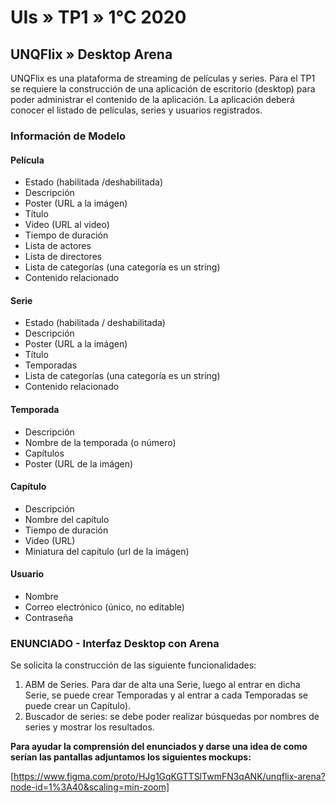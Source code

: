# UIs » TP1 » 1°C 2020

## UNQFlix » Desktop Arena

UNQFlix es una plataforma de streaming de películas y series. Para el TP1 se requiere
la construcción de una aplicación de escritorio (desktop) para poder administrar
el contenido de la aplicación. La aplicación deberá conocer el listado de películas,
series y usuarios registrados.

### Información de Modelo

#### Película

- Estado (habilitada /deshabilitada)
- Descripción
- Poster (URL a la imágen)
- Título
- Video (URL al video)
- Tiempo de duración
- Lista de actores
- Lista de directores
- Lista de categorías (una categoría es un string)
- Contenido relacionado

#### Serie

- Estado (habilitada / deshabilitada)
- Descripción
- Poster (URL a la imágen)
- Título
- Temporadas
- Lista de categorías (una categoría es un string)
- Contenido relacionado

#### Temporada

- Descripción
- Nombre de la temporada (o número)
- Capítulos
- Poster (URL de la imágen)

#### Capítulo

- Descripción
- Nombre del capítulo
- Tiempo de duración
- Video (URL)
- Miniatura del capítulo (url de la imágen)

#### Usuario

- Nombre
- Correo electrónico (único, no editable)
- Contraseña

### ENUNCIADO - Interfaz Desktop con Arena

Se solicita la construcción de las siguiente funcionalidades:

1. ABM de Series. Para dar de alta una Serie, luego al entrar en dicha Serie,
   se puede crear Temporadas y al entrar a cada Temporadas se puede crear un Capítulo).
2. Buscador de series: se debe poder realizar búsquedas por nombres de series y mostrar los resultados.

**Para ayudar la comprensión del enunciados y darse una idea de como serían las pantallas adjuntamos los siguientes mockups:**

[https://www.figma.com/proto/HJg1GqKGTTSlTwmFN3qANK/unqflix-arena?node-id=1%3A40&scaling=min-zoom]
